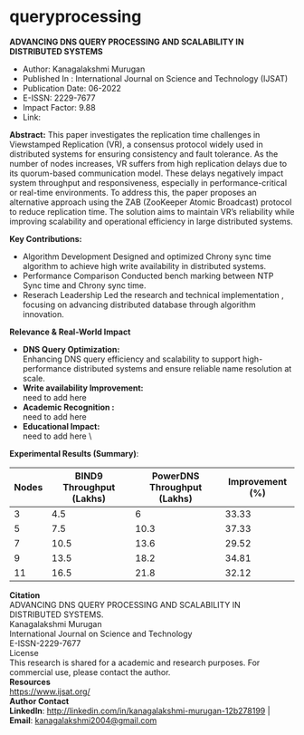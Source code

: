 # queryprocessing

**ADVANCING DNS QUERY PROCESSING AND SCALABILITY IN DISTRIBUTED SYSTEMS**
* Author: Kanagalakshmi Murugan
* Published In : International Journal on Science and Technology (IJSAT)
* Publication Date: 06-2022
* E-ISSN: 2229-7677
* Impact Factor: 9.88
* Link:

**Abstract:**
This paper investigates the replication time challenges in Viewstamped Replication (VR), a consensus protocol widely used in distributed systems for ensuring consistency and fault tolerance. As the number of nodes increases, VR suffers from high replication delays due to its quorum-based communication model. These delays negatively impact system throughput and responsiveness, especially in performance-critical or real-time environments. To address this, the paper proposes an alternative approach using the ZAB (ZooKeeper Atomic Broadcast) protocol to reduce replication time. The solution aims to maintain VR’s reliability while improving scalability and operational efficiency in large distributed systems.

**Key Contributions:**
* Algorithm Development
  Designed and optimized Chrony sync time algorithm to achieve high write availability in distributed systems.
* Performance Comparison
  Conducted bench marking between NTP Sync time and Chrony sync time.
* Reserach Leadership
  Led the research and technical implementation , focusing on advancing distributed database through algorithm innovation.

**Relevance & Real-World Impact**

* **DNS Query Optimization:**\
    Enhancing DNS query efficiency and scalability to support high-performance distributed systems and ensure reliable name resolution at scale.
* **Write availability Improvement:** \
    need to add here
* **Academic Recognition :** \
    need to add here
* **Educational Impact:** \
    need to add here \

**Experimental Results (Summary)**:

  | Nodes | BIND9 Throughput (Lakhs) | PowerDNS Throughput (Lakhs) | Improvement (%)  |
  |-------|--------------------------| ----------------------------| -----------------|
  | 3     | 4.5                      | 6                           | 33.33            |
  | 5     | 7.5                      | 10.3                        | 37.33            |
  | 7     | 10.5                     | 13.6                        | 29.52            |
  | 9     | 13.5                     | 18.2                        | 34.81            |
  | 11    | 16.5                     | 21.8                        | 32.12            |

**Citation** \
ADVANCING DNS QUERY PROCESSING AND SCALABILITY IN DISTRIBUTED SYSTEMS. \
Kanagalakshmi Murugan \
International Journal on Science and Technology \
E-ISSN-2229-7677 \
License \
This research is shared for a academic and research purposes. For commercial use, please contact the author.\
**Resources** \
https://www.ijsat.org/ \
**Author Contact** \
**LinkedIn**: http://linkedin.com/in/kanagalakshmi-murugan-12b278199 | **Email**: kanagalakshmi2004@gmail.com
